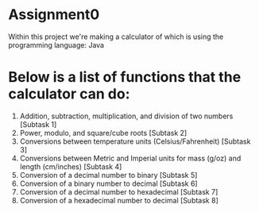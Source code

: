 # Assignment0
Within this project we're making a calculator of which is using the programming language: Java
# Below is a list of functions that the calculator can do:
1. Addition, subtraction, multiplication, and division of two numbers [Subtask 1] 
2. Power, modulo, and square/cube roots [Subtask 2] 
3. Conversions between temperature units (Celsius/Fahrenheit) [Subtask 3] 
4. Conversions between Metric and Imperial units for mass (g/oz) and length (cm/inches) [Subtask 4] 
5. Conversion of a decimal number to binary [Subtask 5] 
6. Conversion of a binary number to decimal [Subtask 6] 
7. Conversion of a decimal number to hexadecimal [Subtask 7] 
8. Conversion of a hexadecimal number to decimal [Subtask 8]

